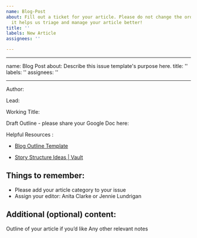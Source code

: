 ```yaml
---
name: Blog-Post
about: Fill out a ticket for your article. Please do not change the order of the template,
  it helps us triage and manage your article better!
title: ''
labels: New Article
assignees: ''

---
```


---
name: Blog Post
about: Describe this issue template's purpose here.
title: ''
labels: ''
assignees: ''

---

Author: 

Lead: 

Working Title: 

Draft Outline - please share your Google Doc here:


Helpful Resources :

* [Blog Outline Template](https://docs.google.com/document/d/1mzreZiuqZlTSxZhmyyiYjFBvZknO-lPGVKhK3ScWrXs/edit)

* [Story Structure Ideas | Vault](https://vault.shopify.io/pages/3976-Post-Archetypes-and-Templates)


## **Things to remember**:

* Please add your article category to your issue
* Assign your editor: Anita Clarke or Jennie Lundrigan

## Additional (optional) content:

Outline of your article if you’d like
Any other relevant notes
